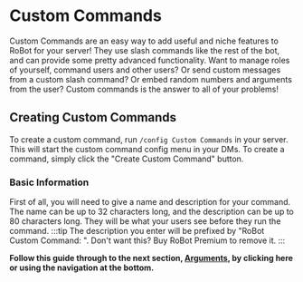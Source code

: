 # Custom Commands
Custom Commands are an easy way to add useful and niche features to RoBot for your server! They use slash commands like the rest of the bot, and can provide some pretty advanced functionality. Want to manage roles of yourself, command users and other users? Or send custom messages from a custom slash command? Or embed random numbers and arguments from the user? Custom commands is the answer to all of your problems!

## Creating Custom Commands
To create a custom command, run `/config Custom Commands` in your server. This will start the custom command config menu in your DMs. To create a command, simply click the "Create Custom Command" button.

### Basic Information
First of all, you will need to give a name and description for your command. The name can be up to 32 characters long, and the description can be up to 80 characters long. They will be what your users see before they run the command.
:::tip
The description you enter will be prefixed by "RoBot Custom Command: ". Don't want this? Buy RoBot Premium to remove it.
:::



**Follow this guide through to the next section, [Arguments](./arguments.md), by clicking here or using the navigation at the bottom.**